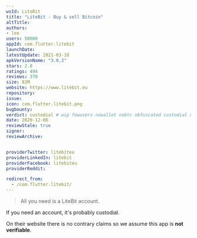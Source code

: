 ```yaml
---
wsId: LiteBit
title: "LiteBit - Buy & sell Bitcoin"
altTitle: 
authors:
- leo
users: 50000
appId: com.flutter.litebit
launchDate: 
latestUpdate: 2021-03-18
apkVersionName: "3.0.3"
stars: 2.8
ratings: 494
reviews: 370
size: 82M
website: https://www.litebit.eu
repository: 
issue: 
icon: com.flutter.litebit.png
bugbounty: 
verdict: custodial # wip fewusers nowallet nobtc obfuscated custodial nosource nonverifiable reproducible bounty defunct
date: 2020-12-06
reviewStale: true
signer: 
reviewArchive:


providerTwitter: litebiteu
providerLinkedIn: litebit
providerFacebook: litebiteu
providerReddit: 

redirect_from:
  - /com.flutter.litebit/
---
```



> All you need is a LiteBit account.

If you need an account, it's probably custodial.

On their website there is no contrary claims so we assume this app is
**not verifiable**.
